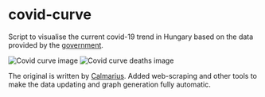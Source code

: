 # covid-curve
Script to visualise the current covid-19 trend in Hungary based on the data provided by the [government](https://koronavirus.gov.hu/hirek).

![Covid curve image](https://i.imgur.com/YrTi5kM.png)
![Covid curve deaths image](https://i.imgur.com/hsu2Q63.png)

The original is written by [Calmarius](https://github.com/Calmarius). Added web-scraping and other tools to make the data updating and graph generation fully automatic.
